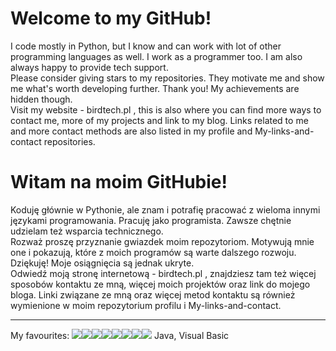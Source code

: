# Welcome to my GitHub!
I code mostly in Python, but I know and can work with lot of other programming languages as well. I work as a programmer too. I am also always happy to provide tech support.\
Please consider giving stars to my repositories. They motivate me and show me what's worth developing further. Thank you! My achievements are hidden though.\
Visit my website - birdtech.pl , this is also where you can find more ways to contact me, more of my projects and link to my blog. Links related to me and more contact methods are also listed in my profile and My-links-and-contact repositories.

# Witam na moim GitHubie!
Koduję głównie w Pythonie, ale znam i potrafię pracować z wieloma innymi językami programowania. Pracuję jako programista. Zawsze chętnie udzielam też wsparcia technicznego.\
Rozważ proszę przyznanie gwiazdek moim repozytoriom. Motywują mnie one i pokazują, które z moich programów są warte dalszego rozwoju. Dziękuję! Moje osiągnięcia są jednak ukryte.\
Odwiedź moją stronę internetową - birdtech.pl , znajdziesz tam też więcej sposobów kontaktu ze mną, więcej moich projektów oraz link do mojego bloga. Linki związane ze mną oraz więcej metod kontaktu są również wymienione w moim repozytorium profilu i My-links-and-contact.

-----------------------------------------------------------------
My favourites: <img src="https://img.shields.io/badge/Python-FFD43B?style=for-the-badge&logo=python&logoColor=blue"  /><img src="https://img.shields.io/badge/Lua-2C2D72?style=for-the-badge&logo=lua&logoColor=white" /><img src="https://img.shields.io/badge/C%23-239120?style=for-the-badge&logo=c-sharp&logoColor=white" /><img src="https://img.shields.io/badge/.NET-512BD4?style=for-the-badge&logo=dotnet&logoColor=white" /><img src="https://img.shields.io/badge/C%2B%2B-00599C?style=for-the-badge&logo=c%2B%2B&logoColor=white" /><img src="https://img.shields.io/badge/Visual_Studio-5C2D91?style=for-the-badge&logo=visual%20studio&logoColor=white" /><img src="https://img.shields.io/badge/PyCharm-000000.svg?&style=for-the-badge&logo=PyCharm&logoColor=white" /><img src="https://img.shields.io/badge/C%23-239120?style=for-the-badge&logo=c-sharp&logoColor=white" /> Java, Visual Basic
